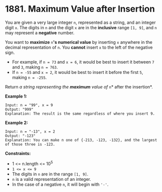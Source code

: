 # 1881. Maximum Value after Insertion

You are given a very large integer `n`, represented as a string, and an integer digit `x`. The digits in `n` and the digit `x` are in the **inclusive** range `[1, 9]`, and `n` may represent a **negative** number.

You want to **maximize** `n`**'s numerical value** by inserting `x` anywhere in the decimal representation of `n`. You **cannot** insert `x` to the left of the negative sign.

- For example, if `n = 73` and `x = 6`, it would be best to insert it between `7` and `3`, making `n = 763`.
- If `n = -55` and `x = 2`, it would be best to insert it before the first `5`, making `n = -255`.

Return *a string representing the **maximum** value of* `n`* after the insertion*.

 

**Example 1:**

```
Input: n = "99", x = 9
Output: "999"
Explanation: The result is the same regardless of where you insert 9.
```

**Example 2:**

```
Input: n = "-13", x = 2
Output: "-123"
Explanation: You can make n one of {-213, -123, -132}, and the largest of those three is -123.
```

 

**Constraints:**

- 1 <= n.length <= 10<sup>5</sup>
- `1 <= x <= 9`
- The digits in `n` are in the range `[1, 9]`.
- `n` is a valid representation of an integer.
- In the case of a negative `n`, it will begin with `'-'`.

